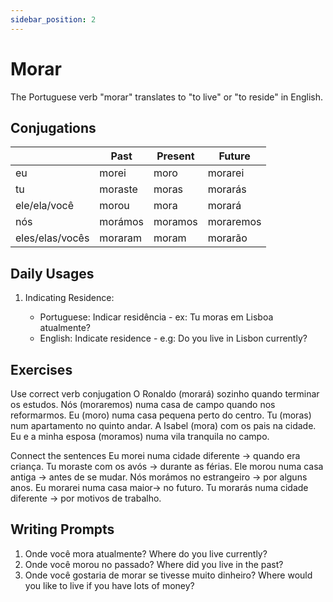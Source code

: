 ```yaml
---
sidebar_position: 2
---
```


# Morar

The Portuguese verb "morar" translates to "to live" or "to reside" in English.

## Conjugations

|                 | Past    | Present | Future    |
| --------------- | ------- | ------- | --------- |
| eu              | morei   | moro    | morarei   |
| tu              | moraste | moras   | morarás   |
| ele/ela/você    | morou   | mora    | morará    |
| nós             | morámos | moramos | moraremos |
| eles/elas/vocês | moraram | moram   | morarão   |

## Daily Usages

1. Indicating Residence:

   - Portuguese: Indicar residência - ex: Tu moras em Lisboa atualmente?
   - English: Indicate residence - e.g: Do you live in Lisbon currently?

## Exercises

Use correct verb conjugation
O Ronaldo (morará) sozinho quando terminar os estudos.
Nós (moraremos) numa casa de campo quando nos reformarmos.
Eu (moro) numa casa pequena perto do centro.
Tu (moras) num apartamento no quinto andar.
A Isabel (mora) com os pais na cidade.
Eu e a minha esposa (moramos) numa vila tranquila no campo.

Connect the sentences
Eu morei numa cidade diferente -> quando era criança.
Tu moraste com os avós -> durante as férias.
Ele morou numa casa antiga -> antes de se mudar.
Nós morámos no estrangeiro -> por alguns anos.
Eu morarei numa casa maior-> no futuro.
Tu morarás numa cidade diferente -> por motivos de trabalho.

## Writing Prompts

1. Onde você mora atualmente? Where do you live currently?
2. Onde você morou no passado? Where did you live in the past?
3. Onde você gostaria de morar se tivesse muito dinheiro? Where would you like to live if you have lots of money?
